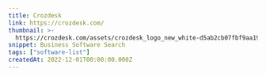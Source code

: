 ```yaml
---
title: Crozdesk
link: https://crozdesk.com/
thumbnail: >-
  https://crozdesk.com/assets/crozdesk_logo_new_white-d5ab2cb07fbf9aa195255099dabefb38e05f60c85e209b1782ce35324e41f31e.svg
snippet: Business Software Search
tags: ["software-list"]
createdAt: 2022-12-01T00:00:00.000Z
---
```


